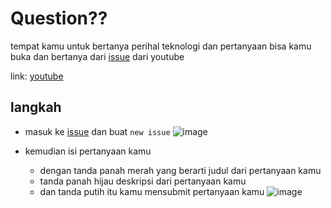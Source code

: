 # Question??
tempat kamu untuk bertanya perihal teknologi dan pertanyaan bisa kamu buka dan bertanya dari [issue](https://github.com/slowy07/your_question/issues) dari youtube

link: [youtube](https://www.youtube.com/@arfyslowy)

## langkah

- masuk ke [issue](https://github.com/slowy07/your_question/issues) dan buat ``new issue``
![image](https://github.com/slowy07/your_question/assets/40540262/18c960ba-bd69-450e-9ee8-8cdff26eee60)

- kemudian isi pertanyaan kamu
  - dengan tanda panah merah yang berarti judul dari pertanyaan kamu
  - tanda panah hijau deskripsi dari pertanyaan kamu
  - dan tanda putih itu kamu mensubmit pertanyaan kamu
    ![image](https://github.com/slowy07/your_question/assets/40540262/945544ad-6cba-4bc6-966c-ce38f8bcde3e)

